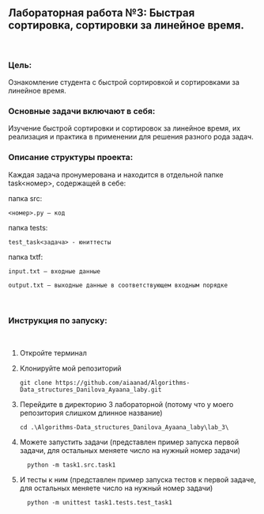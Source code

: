 <h2>Лабораторная работа №3: Быстрая сортировка, сортировки за линейное время.</h2>
&nbsp;
<h3>Цель:</h3> Ознакомление студента с быстрой сортировкой и сортировками за линейное время.

<h3>Основные задачи включают в себя:</h3>

 Изучение быстрой сортировки и сортировок за линейное время, их реализация и практика в применении для решения разного рода задач.


<h3>Описание структуры проекта:</h3>
 Каждая задача пронумерована и находится в отдельной папке task<номер>, содержащей в себе:

папка src:

    <номер>.py — код
 

папка tests:

    test_task<задача> - юниттесты

папка txtf:
  
    input.txt — входные данные
 
    output.txt — выходные данные в соответствующем входным порядке

&nbsp;
<h3>Инструкция по запуску:</h3>
&nbsp;

1) Откройте терминал


2) Клонируйте мой репозиторий
       
       git clone https://github.com/aiaanad/Algorithms-Data_structures_Danilova_Ayaana_laby.git


3) Перейдите в директорию 3 лабораторной (потому что у моего репозитория слишком длинное название)

       cd .\Algorithms-Data_structures_Danilova_Ayaana_laby\lab_3\

4) Можете запустить задачи (представлен пример запуска первой задачи, для остальных меняете число на нужный номер задачи)

         python -m task1.src.task1

5) И тесты к ним (представлен пример запуска тестов к первой задаче, для остальных меняете число на нужный номер задачи)

         python -m unittest task1.tests.test_task1





